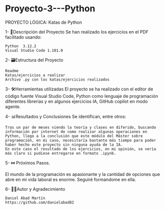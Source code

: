 # Proyecto-3---Python
PROYECTO LÓGICA: Katas de Python

1- 📒Descripción del Proyecto Se han realizado los ejercicios en el PDF facilitado usando:

    Python  3.12.2
    Visual Studio Code 1.101.0
        
2- 🗃️Estructura del Proyecto

    Readme
    Katas/ejercicios a realizar
    Archivo .py con los katas/ejercicios realizados

3- 🛠️Herramientas utilizadas 
El proyecto se ha realizado con el editor de código fuente Visual Studio Code, Python como lenguaje de programación diferentes librerias y en algunos ejercicios IA, GitHub copilot en modo agente.

4- 📊Resultados y Conclusiones Se identifican, entre otros:

    Tras un par de meses viendo la teoría y clases en diferido, buscando información por internet de como realizar algunas operaciones en Python, llego a la conclusión que este módulo del Máster sobre programación, en mi caso, necesitaría bastante más tiempo para poder haber hecho este proyecto sin ninguna ayuda de la IA.
    En este caso el resultado de los ejercicios, en mi opinión, se vería más claro si pudiese entregarse en formato .ipynb.

5- ⏭️ Próximos Pasos. 

El mundo de la programación es apasionante y la cantidad de opciones que abre en mi vida laboral es enorme. Seguiré formandome en ella.

6- ✍🏼Autor y Agradecimiento

    Daniel Abad Martín
    https://github.com/danielabad82

